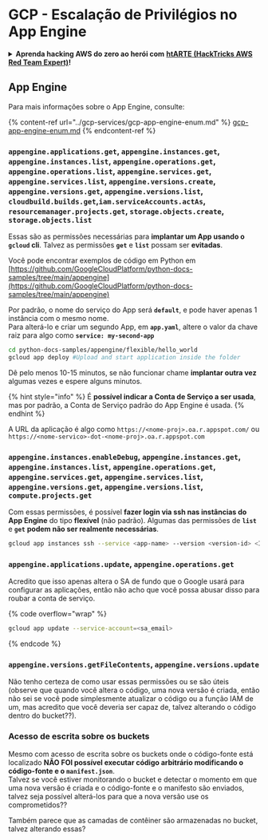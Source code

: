 # GCP - Escalação de Privilégios no App Engine

<details>

<summary><strong>Aprenda hacking AWS do zero ao herói com</strong> <a href="https://training.hacktricks.xyz/courses/arte"><strong>htARTE (HackTricks AWS Red Team Expert)</strong></a><strong>!</strong></summary>

Outras maneiras de apoiar o HackTricks:

* Se você deseja ver sua **empresa anunciada no HackTricks** ou **baixar o HackTricks em PDF** Confira os [**PLANOS DE ASSINATURA**](https://github.com/sponsors/carlospolop)!
* Adquira o [**swag oficial PEASS & HackTricks**](https://peass.creator-spring.com)
* Descubra [**A Família PEASS**](https://opensea.io/collection/the-peass-family), nossa coleção exclusiva de [**NFTs**](https://opensea.io/collection/the-peass-family)
* **Junte-se ao** 💬 [**grupo Discord**](https://discord.gg/hRep4RUj7f) ou ao [**grupo telegram**](https://t.me/peass) ou **siga-nos** no **Twitter** 🐦 [**@hacktricks_live**](https://twitter.com/hacktricks_live)**.**
* **Compartilhe seus truques de hacking enviando PRs para os** [**HackTricks**](https://github.com/carlospolop/hacktricks) e [**HackTricks Cloud**](https://github.com/carlospolop/hacktricks-cloud) repositórios do github.

</details>

## App Engine

Para mais informações sobre o App Engine, consulte:

{% content-ref url="../gcp-services/gcp-app-engine-enum.md" %}
[gcp-app-engine-enum.md](../gcp-services/gcp-app-engine-enum.md)
{% endcontent-ref %}

### `appengine.applications.get`, `appengine.instances.get`, `appengine.instances.list`, `appengine.operations.get`, `appengine.operations.list`, `appengine.services.get`, `appengine.services.list`, `appengine.versions.create`, `appengine.versions.get`, `appengine.versions.list`, `cloudbuild.builds.get`,`iam.serviceAccounts.actAs`, `resourcemanager.projects.get`, `storage.objects.create`, `storage.objects.list`

Essas são as permissões necessárias para **implantar um App usando o `gcloud` cli**. Talvez as permissões **`get`** e **`list`** possam ser **evitadas**.

Você pode encontrar exemplos de código em Python em [https://github.com/GoogleCloudPlatform/python-docs-samples/tree/main/appengine](https://github.com/GoogleCloudPlatform/python-docs-samples/tree/main/appengine)

Por padrão, o nome do serviço do App será **`default`**, e pode haver apenas 1 instância com o mesmo nome.\
Para alterá-lo e criar um segundo App, em **`app.yaml`**, altere o valor da chave raiz para algo como **`service: my-second-app`**
```bash
cd python-docs-samples/appengine/flexible/hello_world
gcloud app deploy #Upload and start application inside the folder
```
Dê pelo menos 10-15 minutos, se não funcionar chame **implantar outra vez** algumas vezes e espere alguns minutos.

{% hint style="info" %}
É **possível indicar a Conta de Serviço a ser usada**, mas por padrão, a Conta de Serviço padrão do App Engine é usada.
{% endhint %}

A URL da aplicação é algo como `https://<nome-proj>.oa.r.appspot.com/` ou `https://<nome-servico>-dot-<nome-proj>.oa.r.appspot.com`

### `appengine.instances.enableDebug`, `appengine.instances.get`, `appengine.instances.list`, `appengine.operations.get`, `appengine.services.get`, `appengine.services.list`, `appengine.versions.get`, `appengine.versions.list`, `compute.projects.get`

Com essas permissões, é possível **fazer login via ssh nas instâncias do App Engine** do tipo **flexível** (não padrão). Algumas das permissões de **`list`** e **`get`** **podem não ser realmente necessárias**.
```bash
gcloud app instances ssh --service <app-name> --version <version-id> <ID>
```
### `appengine.applications.update`, `appengine.operations.get`

Acredito que isso apenas altera o SA de fundo que o Google usará para configurar as aplicações, então não acho que você possa abusar disso para roubar a conta de serviço.

{% code overflow="wrap" %}
```bash
gcloud app update --service-account=<sa_email>
```
{% endcode %}

### `appengine.versions.getFileContents`, `appengine.versions.update`

Não tenho certeza de como usar essas permissões ou se são úteis (observe que quando você altera o código, uma nova versão é criada, então não sei se você pode simplesmente atualizar o código ou a função IAM de um, mas acredito que você deveria ser capaz de, talvez alterando o código dentro do bucket??).

### Acesso de escrita sobre os buckets

Mesmo com acesso de escrita sobre os buckets onde o código-fonte está localizado **NÃO FOI possível executar código arbitrário modificando o código-fonte e o `manifest.json`**.\
Talvez se você estiver monitorando o bucket e detectar o momento em que uma nova versão é criada e o código-fonte e o manifesto são enviados, talvez seja possível alterá-los para que a nova versão use os comprometidos??

Também parece que as camadas de contêiner são armazenadas no bucket, talvez alterando essas?
